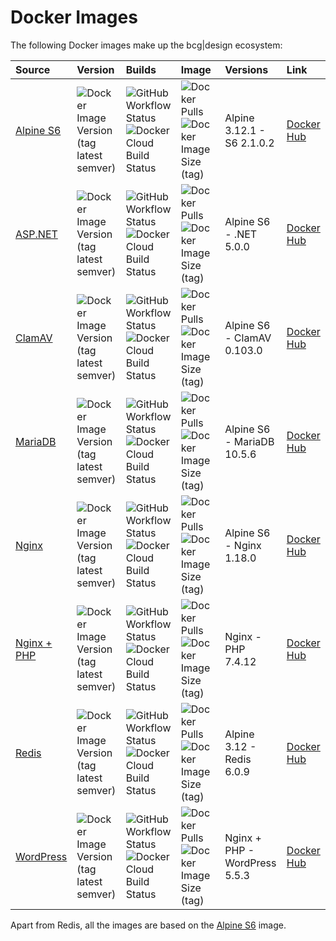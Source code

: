 # Docker Images

The following Docker images make up the bcg|design ecosystem:

Source                                                       | Version                                                                                                              | Builds                                                                                                                                                                                                                              | Image                                                                                                                                                                                               | Versions                      | Link                                                  
:----------------------------------------------------------- | :------------------------------------------------------------------------------------------------------------------- | :---------------------------------------------------------------------------------------------------------------------------------------------------------------------------------------------------------------------------------- | :-------------------------------------------------------------------------------------------------------------------------------------------------------------------------------------------------- | :---------------------------- | :---------------------------------------------------------
[Alpine S6](https://github.com/bencgreen/docker-alpine-s6)   | ![Docker Image Version (tag latest semver)](https://img.shields.io/docker/v/bcgdesign/alpine-s6/latest?label=latest) | ![GitHub Workflow Status](https://img.shields.io/github/workflow/status/bencgreen/docker-alpine-s6/build?label=github)<br/>![Docker Cloud Build Status](https://img.shields.io/docker/cloud/build/bcgdesign/alpine-s6?label=docker) | ![Docker Pulls](https://img.shields.io/docker/pulls/bcgdesign/alpine-s6?label=pulls)<br/>![Docker Image Size (tag)](https://img.shields.io/docker/image-size/bcgdesign/alpine-s6/latest?label=size) | Alpine 3.12.1 - S6 2.1.0.2    | [Docker Hub](https://hub.docker.com/r/bcgdesign/alpine-s6) 
[ASP.NET](https://github.com/bencgreen/docker-aspnet)        | ![Docker Image Version (tag latest semver)](https://img.shields.io/docker/v/bcgdesign/aspnet/latest?label=latest)    | ![GitHub Workflow Status](https://img.shields.io/github/workflow/status/bencgreen/docker-aspnet/build?label=github)<br/>![Docker Cloud Build Status](https://img.shields.io/docker/cloud/build/bcgdesign/aspnet?label=docker)       | ![Docker Pulls](https://img.shields.io/docker/pulls/bcgdesign/aspnet?label=pulls)<br/>![Docker Image Size (tag)](https://img.shields.io/docker/image-size/bcgdesign/aspnet/latest?label=size)       | Alpine S6 - .NET 5.0.0        | [Docker Hub](https://hub.docker.com/r/bcgdesign/aspnet)    
[ClamAV](https://github.com/bencgreen/docker-clamav)         | ![Docker Image Version (tag latest semver)](https://img.shields.io/docker/v/bcgdesign/clamav/latest?label=latest)    | ![GitHub Workflow Status](https://img.shields.io/github/workflow/status/bencgreen/docker-clamav/build?label=github)<br/>![Docker Cloud Build Status](https://img.shields.io/docker/cloud/build/bcgdesign/clamav?label=docker)       | ![Docker Pulls](https://img.shields.io/docker/pulls/bcgdesign/clamav?label=pulls)<br/>![Docker Image Size (tag)](https://img.shields.io/docker/image-size/bcgdesign/clamav/latest?label=size)       | Alpine S6 - ClamAV 0.103.0    | [Docker Hub](https://hub.docker.com/r/bcgdesign/clamav)    
[MariaDB](https://github.com/bencgreen/docker-mariadb)       | ![Docker Image Version (tag latest semver)](https://img.shields.io/docker/v/bcgdesign/mariadb/latest?label=latest)   | ![GitHub Workflow Status](https://img.shields.io/github/workflow/status/bencgreen/docker-mariadb/build?label=github)<br/>![Docker Cloud Build Status](https://img.shields.io/docker/cloud/build/bcgdesign/mariadb?label=docker)     | ![Docker Pulls](https://img.shields.io/docker/pulls/bcgdesign/mariadb?label=pulls)<br/>![Docker Image Size (tag)](https://img.shields.io/docker/image-size/bcgdesign/mariadb/latest?label=size)     | Alpine S6 - MariaDB 10.5.6    | [Docker Hub](https://hub.docker.com/r/bcgdesign/mariadb)   
[Nginx](https://github.com/bencgreen/docker-nginx)           | ![Docker Image Version (tag latest semver)](https://img.shields.io/docker/v/bcgdesign/nginx/latest?label=latest)     | ![GitHub Workflow Status](https://img.shields.io/github/workflow/status/bencgreen/docker-nginx/build?label=github)<br/>![Docker Cloud Build Status](https://img.shields.io/docker/cloud/build/bcgdesign/nginx?label=docker)         | ![Docker Pulls](https://img.shields.io/docker/pulls/bcgdesign/nginx?label=pulls)<br/>![Docker Image Size (tag)](https://img.shields.io/docker/image-size/bcgdesign/nginx/latest?label=size)         | Alpine S6 - Nginx 1.18.0      | [Docker Hub](https://hub.docker.com/r/bcgdesign/nginx)     
[Nginx + PHP](https://github.com/bencgreen/docker-nginx-php) | ![Docker Image Version (tag latest semver)](https://img.shields.io/docker/v/bcgdesign/nginx-php/latest?label=latest) | ![GitHub Workflow Status](https://img.shields.io/github/workflow/status/bencgreen/docker-nginx-php/build?label=github)<br/>![Docker Cloud Build Status](https://img.shields.io/docker/cloud/build/bcgdesign/nginx-php?label=docker) | ![Docker Pulls](https://img.shields.io/docker/pulls/bcgdesign/nginx-php?label=pulls)<br/>![Docker Image Size (tag)](https://img.shields.io/docker/image-size/bcgdesign/nginx-php/latest?label=size) | Nginx - PHP 7.4.12            | [Docker Hub](https://hub.docker.com/r/bcgdesign/nginx-php) 
[Redis](https://github.com/bencgreen/docker-redis)           | ![Docker Image Version (tag latest semver)](https://img.shields.io/docker/v/bcgdesign/redis/latest?label=latest)     | ![GitHub Workflow Status](https://img.shields.io/github/workflow/status/bencgreen/docker-redis/build?label=github)<br/>![Docker Cloud Build Status](https://img.shields.io/docker/cloud/build/bcgdesign/redis?label=docker)         | ![Docker Pulls](https://img.shields.io/docker/pulls/bcgdesign/redis?label=pulls)<br/>![Docker Image Size (tag)](https://img.shields.io/docker/image-size/bcgdesign/redis/latest?label=size)         | Alpine 3.12 - Redis 6.0.9     | [Docker Hub](https://hub.docker.com/r/bcgdesign/redis)     
[WordPress](https://github.com/bencgreen/docker-wordpress)   | ![Docker Image Version (tag latest semver)](https://img.shields.io/docker/v/bcgdesign/wordpress/latest?label=latest) | ![GitHub Workflow Status](https://img.shields.io/github/workflow/status/bencgreen/docker-wordpress/build?label=github)<br/>![Docker Cloud Build Status](https://img.shields.io/docker/cloud/build/bcgdesign/wordpress?label=docker) | ![Docker Pulls](https://img.shields.io/docker/pulls/bcgdesign/wordpress?label=pulls)<br/>![Docker Image Size (tag)](https://img.shields.io/docker/image-size/bcgdesign/wordpress/latest?label=size) | Nginx + PHP - WordPress 5.5.3 | [Docker Hub](https://hub.docker.com/r/bcgdesign/wordpress) 

Apart from Redis, all the images are based on the [Alpine S6](https://github.com/bencgreen/docker-alpine-s6) image.

